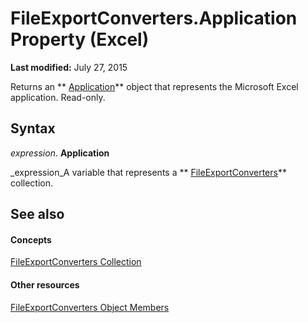 
# FileExportConverters.Application Property (Excel)

 **Last modified:** July 27, 2015

Returns an  ** [Application](19b73597-5cf9-4f56-8227-b5211f657f6f.md)** object that represents the Microsoft Excel application. Read-only.

## Syntax

 _expression_. **Application**

 _expression_A variable that represents a  ** [FileExportConverters](f4b0500e-308a-42e7-a9eb-4a511b8ca754.md)** collection.


## See also


#### Concepts


 [FileExportConverters Collection](f4b0500e-308a-42e7-a9eb-4a511b8ca754.md)
#### Other resources


 [FileExportConverters Object Members](917273f1-ec63-7cfd-4aaf-15e5b4f0f956.md)
